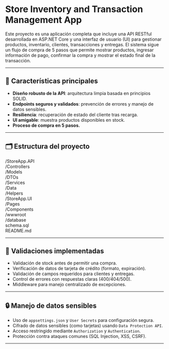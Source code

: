# Store Inventory and Transaction Management App

Este proyecto es una aplicación completa que incluye una API RESTful desarrollada en ASP.NET Core y una interfaz de usuario (UI) para gestionar productos, inventario, clientes, transacciones y entregas. 
El sistema sigue un flujo de compra de 5 pasos que permite mostrar productos, ingresar información de pago, confirmar la compra y mostrar el estado final de la transacción.

---

## 🧩 Características principales

- **Diseño robusto de la API**: arquitectura limpia basada en principios SOLID.
- **Endpoints seguros y validados**: prevención de errores y manejo de datos sensibles.
- **Resiliencia**: recuperación de estado del cliente tras recarga.
- **UI amigable**: muestra productos disponibles en stock.
- **Proceso de compra en 5 pasos.**

---

## 🗂 Estructura del proyecto

/StoreApp.API
</br>
/Controllers
</br>
/Models
</br>
/DTOs
</br>
/Services
</br>
/Data
</br>
/Helpers
</br>
/StoreApp.UI
</br>
/Pages
</br>
/Components
</br>
/wwwroot
</br>
/database
</br>
schema.sql
</br>
README.md

---

## 🔐 Validaciones implementadas

- Validación de stock antes de permitir una compra.
- Verificación de datos de tarjeta de crédito (formato, expiración).
- Validación de campos requeridos para clientes y entregas.
- Control de errores con respuestas claras (400/404/500).
- Middleware para manejo centralizado de excepciones.

---

## 🔒 Manejo de datos sensibles

- Uso de `appsettings.json` y `User Secrets` para configuración segura.
- Cifrado de datos sensibles (como tarjetas) usando `Data Protection API`.
- Acceso restringido mediante `Authorization` y `Authentication`.
- Protección contra ataques comunes (SQL Injection, XSS, CSRF).

---
